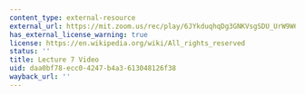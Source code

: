 ```yaml
---
content_type: external-resource
external_url: https://mit.zoom.us/rec/play/6JYkduqhqDg3GNKVsgSDU_UrW9W6f_6shCgZqPMIzBu3VSRQYwH1b-MRZ19I4LA6s9Zkgkii3hRa3Dg?continueMode=true
has_external_license_warning: true
license: https://en.wikipedia.org/wiki/All_rights_reserved
status: ''
title: Lecture 7 Video
uid: daa0bf78-ecc0-4247-b4a3-613048126f38
wayback_url: ''
---
```

